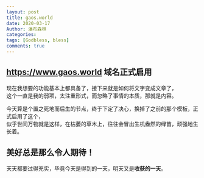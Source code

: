 ```yaml
---
layout: post
title: gaos.world
date: 2020-03-17
Author: 瀑布森林
categories: 
tags: [Godbless, bless]
comments: true
---
```


## <https://www.gaos.world> 域名正式启用

现在我想要的功能基本上都具备了，接下来就是如何将文字变成文章了，<br>
这个一直是我的弱项，太注重形式，而忽略了事情的本质，那就是内容。

今天算是个置之死地而后生的节点，终于下定了决心，换掉了之前的那个模板，正式启用了这个，<br>
似乎世间万物就是这样，在枯萎的草木上，往往会冒出生机盎然的绿苗，顽强地生长着。

## 美好总是那么令人期待！

天天都要过得充实，毕竟今天是得到的一天，明天又是**收获的一天**。
